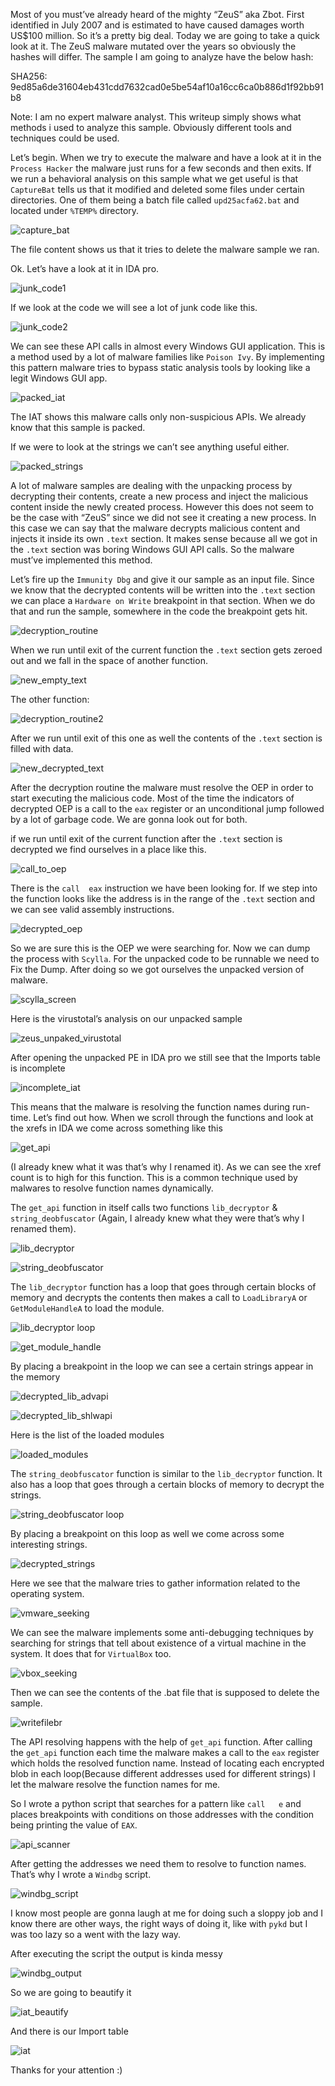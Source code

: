 Most of you must’ve already heard of the mighty “ZeuS” aka Zbot. First identified in July 2007 and is estimated to have caused damages worth US$100 million. So it’s a pretty big deal. Today we are going to take a quick look at it. The ZeuS malware mutated over the years so obviously the hashes will differ. The sample I am going to analyze have the below hash:

SHA256: 9ed85a6de31604eb431cdd7632cad0e5be54af10a16cc6ca0b886d1f92bb91b8

Note: I am no expert malware analyst. This writeup simply shows what methods i used to analyze this sample. Obviously different tools and techniques could be used.

Let’s begin. When we try to execute the malware and have a look at it in the `Process Hacker` the malware just runs for a few seconds and then exits. If we run a behavioral analysis on this sample what we get useful is that `CaptureBat` tells us that it modified and deleted some files under certain directories. One of them being a batch file called `upd25acfa62.bat` and located under `%TEMP%` directory.

![capture_bat](https://user-images.githubusercontent.com/27059441/32142944-27eb0a5c-bcb3-11e7-81ec-6226bf8788d1.png)

The file content shows us that it tries to delete the malware sample we ran.

Ok. Let’s have a look at it in IDA pro.

![junk_code1](https://user-images.githubusercontent.com/27059441/32142949-398f371a-bcb3-11e7-8c91-fcd831aee79e.PNG)

If we look at the code we will see a lot of junk code like this.

![junk_code2](https://user-images.githubusercontent.com/27059441/32142951-42b592f8-bcb3-11e7-98b3-fb62725dc41e.PNG)

We can see these API calls in almost every Windows GUI application. This is a method used by a lot of malware families like `Poison Ivy`. By implementing this pattern malware tries to bypass static analysis tools by looking like a legit Windows GUI app.

![packed_iat](https://user-images.githubusercontent.com/27059441/32142958-52da7478-bcb3-11e7-96cf-c960e60c260a.PNG)

The IAT shows this malware calls only non-suspicious APIs. We already know that this sample is packed. 

If we were to look at the strings we can’t see anything useful either.

![packed_strings](https://user-images.githubusercontent.com/27059441/32142977-b097c9f8-bcb3-11e7-92c4-ec559f3b566a.png)


A lot of malware samples are dealing with the unpacking process by decrypting  their contents, create a new process and inject the malicious content inside the newly created process. However this does not seem to be the case with “ZeuS” since we did not see it creating a new process. In this case we can say that the malware decrypts malicious content and injects it inside its own `.text` section. It makes sense because all we got in the `.text` section was boring Windows GUI API calls. So the malware must’ve implemented this method.

Let’s fire up the `Immunity Dbg` and give it our sample as an input file.
Since we know that the decrypted contents will be written into the `.text` section we can place a `Hardware on Write` breakpoint in that section. When we do that and run the sample, somewhere in the code the breakpoint gets hit.

![decryption_routine](https://user-images.githubusercontent.com/27059441/32142982-be40eaee-bcb3-11e7-9426-884eb898db8b.PNG)

When we run until exit of the current function the `.text` section gets zeroed out and we fall in the space of another function.

![new_empty_text](https://user-images.githubusercontent.com/27059441/32142998-eb4c4362-bcb3-11e7-901e-0103b67726b9.PNG)

The other function:

![decryption_routine2](https://user-images.githubusercontent.com/27059441/32143004-f5592bae-bcb3-11e7-837f-a881f57c386e.PNG)

After we run until exit of this one as well the contents of the `.text` section is filled with data.

![new_decrypted_text](https://user-images.githubusercontent.com/27059441/32143008-022abffa-bcb4-11e7-93bb-61e23bd25252.PNG)

After the decryption routine the malware must resolve the OEP in order to start executing the malicious code. Most of the time the indicators of decrypted OEP is a call to the `eax` register or an unconditional jump followed by a lot of garbage code. We are gonna look out for both.

if we run until exit of the current function after the `.text` section is decrypted we find ourselves in a place like this.

![call_to_oep](https://user-images.githubusercontent.com/27059441/32143207-2eb350f2-bcb7-11e7-93ef-19adbeac97ae.PNG)

There is the `call	eax` instruction we have been looking for. If we step into the function looks like the address is in the range of the `.text` section and we can see valid assembly instructions.

![decrypted_oep](https://user-images.githubusercontent.com/27059441/32143211-3d5df5e4-bcb7-11e7-8767-05a9bc997f09.PNG)

So we are sure this is the OEP we were searching for. Now we can dump the process with `Scylla`. For the unpacked code to be runnable we need to Fix the Dump. After doing so we got ourselves the unpacked version of malware.

![scylla_screen](https://user-images.githubusercontent.com/27059441/32143024-390234ae-bcb4-11e7-8721-accbab0732d4.PNG)

Here is the virustotal’s analysis on our unpacked sample

![zeus_unpaked_virustotal](https://user-images.githubusercontent.com/27059441/32143029-48d5ee84-bcb4-11e7-817f-1fbc2df52c49.png)

After opening the unpacked PE in IDA pro we still see that the Imports table is incomplete

![incomplete_iat](https://user-images.githubusercontent.com/27059441/32143041-877271a8-bcb4-11e7-83b0-4737c8eee3c1.png)

This means that the malware is resolving the function names during run-time. Let’s find out how. When we scroll through the functions and look at the xrefs in IDA we come across something like this

![get_api](https://user-images.githubusercontent.com/27059441/32143043-933ff32a-bcb4-11e7-8303-4b774ffdd9a8.PNG)

(I already knew what it was that’s why I renamed it). As we can see the xref count is to high for this function. This is a common technique used by malwares to resolve function names dynamically.

The `get_api` function in itself calls two functions `lib_decryptor` & `string_deobfuscator` (Again, I already knew what they were that’s why I renamed them).

![lib_decryptor](https://user-images.githubusercontent.com/27059441/32143047-a46cae2c-bcb4-11e7-8e48-925df86f3bb5.PNG)

![string_deobfuscator](https://user-images.githubusercontent.com/27059441/32143052-ae5ccdd6-bcb4-11e7-86aa-e9d1fe6660df.PNG)

The `lib_decryptor` function has a loop that goes through certain blocks of memory and decrypts the contents then makes a call to `LoadLibraryA` or `GetModuleHandleA` to load the module.

![lib_decryptor loop](https://user-images.githubusercontent.com/27059441/32143058-bcb57694-bcb4-11e7-9bff-88e57a15bcc8.PNG)

![get_module_handle](https://user-images.githubusercontent.com/27059441/32143064-cda3d6d0-bcb4-11e7-8fec-421814cb97ba.PNG)


By placing a breakpoint in the loop we can see a certain strings appear in the memory

![decrypted_lib_advapi](https://user-images.githubusercontent.com/27059441/32143215-51c679f2-bcb7-11e7-94e5-dbd675b3d545.PNG)

![decrypted_lib_shlwapi](https://user-images.githubusercontent.com/27059441/32143224-5e2c07d4-bcb7-11e7-8cdb-35fb7c35f00b.PNG)

Here is the list of the loaded modules

![loaded_modules](https://user-images.githubusercontent.com/27059441/32143238-92cd2e5a-bcb7-11e7-86d2-bb0fd866cf8e.png)

The `string_deobfuscator` function is similar to the `lib_decryptor` function. It also has a loop that goes through a certain blocks of memory to decrypt the strings.

![string_deobfuscator loop](https://user-images.githubusercontent.com/27059441/32143244-9e67b802-bcb7-11e7-97cd-21e939fa4ad2.PNG)

By placing a breakpoint on this loop as well we come across some interesting strings.

![decrypted_strings](https://user-images.githubusercontent.com/27059441/32143253-afdb5b8e-bcb7-11e7-9e2d-837f902544ea.PNG)

Here we see that the malware tries to gather information related to the operating system.

![vmware_seeking](https://user-images.githubusercontent.com/27059441/32143254-ba0c1076-bcb7-11e7-82da-8b53298f41bd.PNG)

We can see the malware implements some anti-debugging techniques by searching for strings that tell about existence of a virtual machine in the system. It does that for `VirtualBox` too.

![vbox_seeking](https://user-images.githubusercontent.com/27059441/32143260-c6d16856-bcb7-11e7-99b3-8256ca151905.PNG)

Then we can see the contents of the .bat file that is supposed to delete the sample.

![writefilebr](https://user-images.githubusercontent.com/27059441/32143262-d0f5d4b6-bcb7-11e7-8ed1-b5f1f7672d2a.PNG)

The API resolving happens with the help of `get_api` function. After calling the `get_api` function each time the malware makes a call to the `eax` register which holds the resolved function name. Instead of locating each encrypted blob in each loop(Because different addresses used for different strings) I let the malware resolve the function names for me.

So I wrote a python script that searches for a pattern like `call   e`
and places breakpoints with conditions on those addresses with the condition being printing the value of `EAX`.

![api_scanner](https://user-images.githubusercontent.com/27059441/32143266-da5d548e-bcb7-11e7-97e8-39dd031b20b6.png)

After getting the addresses we need them to resolve to function names. That’s why I wrote a `Windbg` script. 

![windbg_script](https://user-images.githubusercontent.com/27059441/32143268-e420d662-bcb7-11e7-8cc5-b081608ed54c.png)

I know most people are gonna laugh at me for doing such a sloppy job and I know there are other ways, the right ways of doing it, like with `pykd` but I was too lazy so a went with the lazy way.

After executing the script the output is kinda messy 

![windbg_output](https://user-images.githubusercontent.com/27059441/32143273-ed2c7c0c-bcb7-11e7-9319-8d893ddbb805.png)

So we are going to beautify it

![iat_beautify](https://user-images.githubusercontent.com/27059441/32143276-f73a7e1a-bcb7-11e7-9917-9779dd35a2f3.png)

And there is our Import table

![iat](https://user-images.githubusercontent.com/27059441/32143285-135ebac0-bcb8-11e7-87ad-fbe1889ad3e1.png)


Thanks for your attention :)
